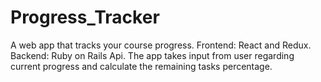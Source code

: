 # Progress_Tracker
A web app that tracks your course progress. Frontend: React and Redux. Backend: Ruby on Rails Api. The app takes input from user regarding current progress and calculate the remaining tasks percentage.
